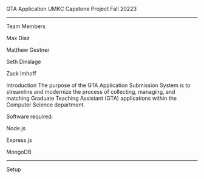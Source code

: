 GTA Application 
UMKC Capstone Project Fall 20223 
________________________________________________________________________________________________________________________________________________________________________________________________

Team Members

Max Diaz

Matthew Gestner

Seth Dinslage

Zack Imhoff

Introduction
The purpose of the GTA Application Submission System is to streamline and modernize the process of collecting, managing, and matching Graduate Teaching Assistant (GTA) applications within the Computer Science department.

Software required:

Node.js

Express.js

MongoDB

________________________________________________________________________________________________________________________________________________________________________________________________


Setup





